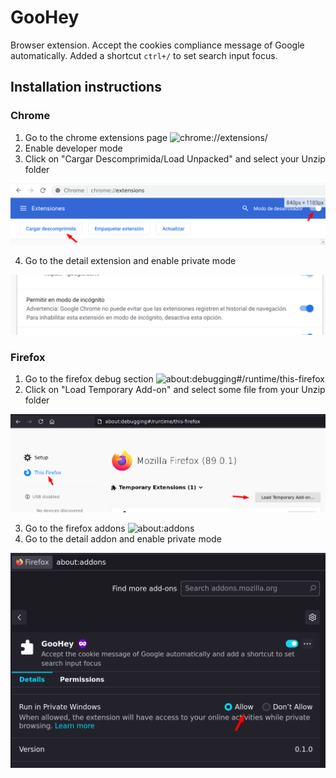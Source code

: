 # GooHey

Browser extension. Accept the cookies compliance message of Google automatically. Added a shortcut `ctrl+/` to set search input focus.

## Installation instructions
### Chrome
 1. Go to the chrome extensions page ![chrome://extensions/](chrome://extensions/)
 2. Enable developer mode 
 3. Click on "Cargar Descomprimida/Load Unpacked" and select your Unzip folder

![](https://raw.githubusercontent.com/jsanroman/goohey/main/doc/chrome-step-1.png)

 4. Go to the detail extension and enable private mode

![](https://raw.githubusercontent.com/jsanroman/goohey/main/doc/chrome-step-2.png)

### Firefox
 1. Go to the firefox debug section ![about:debugging#/runtime/this-firefox](about:debugging#/runtime/this-firefox)
 2. Click on "Load Temporary Add-on" and select some file from your Unzip folder

![](https://raw.githubusercontent.com/jsanroman/goohey/main/doc/firefox-step-1.png)

 3. Go to the firefox addons ![about:addons](about:addons)
 4. Go to the detail addon and enable private mode

![](https://raw.githubusercontent.com/jsanroman/goohey/main/doc/firefox-step-2.png)

